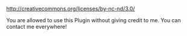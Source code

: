 http://creativecommons.org/licenses/by-nc-nd/3.0/

You are allowed to use this Plugin without giving credit to me. You can contact me everywhere!